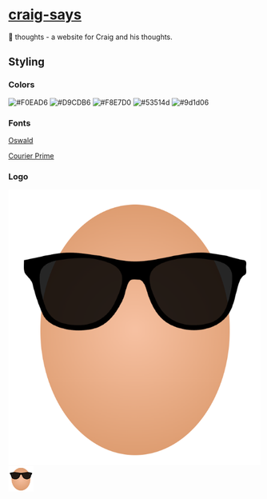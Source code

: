 # [craig-says](https://craig-says.web.app/)
🥚 thoughts - a website for Craig and his thoughts. 

## Styling

### Colors
![#F0EAD6](https://placehold.it/150x40/F0EAD6/000000?text=F0EAD6)
![#D9CDB6](https://placehold.it/150x40/D9CDB6/000000?text=D9CDB6)
![#F8E7D0](https://placehold.it/150x40/F8E7D0/000000?text=F8E7D0)
![#53514d](https://placehold.it/150x40/53514d/FFFFFF?text=53514d)
![#9d1d06](https://placehold.it/150x40/9d1d06/FFFFFF?text=9d1d06)

### Fonts
[Oswald](https://fonts.googleapis.com/css2?family=Oswald&family=Roboto+Flex:opsz@8..144&display=swap)

[Courier Prime](https://fonts.google.com/specimen/Courier+Prime)

### Logo
![Craig Man Egg](src/assets/EGGMAN.png )
<img src="src/assets/EGGMAN.png" width="50" height="50" />
